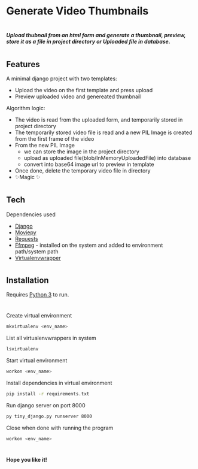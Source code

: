 # Generate Video Thumbnails

#

#### _Upload thubnail from an html form and generate a thumbnail, preview, store it as a file in project directory or Uploaded file in database._

#

#

## Features

A minimal django project with two templates:

-   Upload the video on the first template and press upload
-   Preview uploaded video and genereated thumbnail

Algorithm logic:

-   The video is read from the uploaded form, and temporarily stored in project directory
-   The temporarily stored video file is read and a new PIL Image is created from the first frame of the video
-   From the new PIL Image
    -   we can store the image in the project directory
    -   upload as uploaded file(blob/InMemoryUploadedFile) into database
    -   convert into base64 image url to preview in template
-   Once done, delete the temporary video file in directory
-   ✨Magic ✨

#

#

## Tech

Dependencies used

-   [Django](djangoproject.com)
-   [Moviepy](pypi.org/project/moviepy)
-   [Requests](pypi.org/project/requests)
-   [Ffmpeg](ffmpeg.org) - installed on the system and added to environment path/system path
-   [Virtualenvwrapper](pypi.org/project/virtualenvwrapper)

#

#

## Installation

Requires [Python 3](python.org) to run.

#

Create virtual environment

```sh
mkvirtualenv <env_name>
```

List all virtualenvwrappers in system

```sh
lsvirtualenv
```

Start virtual environment

```sh
workon <env_name>
```

Install dependencies in virtual environment

```sh
pip install -r requirements.txt
```

Run django server on port 8000

```sh
py tiny_django.py runserver 8000
```

Close when done with running the program

```sh
workon <env_name>
```

#

#

**Hope you like it!**
